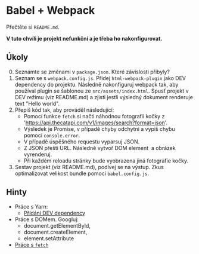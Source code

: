 # Babel + Webpack

Přečtěte si `README.md`.

**V tuto chvíli je projekt nefunkční a je třeba ho nakonfigurovat.**

## Úkoly

0. Seznamte se změnami v `package.json`. Které závislosti přibyly?
1. Seznam se s `webpack.config.js`. Přidej `html-webpack-plugin` jako DEV dependency do projektu. Následně nakonfiguruj webpack tak, aby používal plugin se šablonou ze `src/assets/index.html`.
Spusť projekt v DEV režimu (viz README.md) a zjisti jestli výsledný dokument renderuje text "Hello world".
2. Přepiš kód tak, aby prováděl následující:
	- Pomocí funkce `fetch` si načti náhodnou fotografii kočky z 'https://api.thecatapi.com/v1/images/search?format=json'.
	- Výsledek je Promise, v případě chyby odchytni a vypiš chybu pomocí `console.error`.
	- V případě úspěšného requestu vyparsuj JSON.
	- Z JSON přešti URL. Následně vytvoř DOM element <img> a obrázek vyrenderuj.
	- Při každém reloadu stránky bude vyobrazena jiná fotografie kočky.
3. Sestav projekt (viz README.md), podívej se na výstup. Zkus optimalizovat velikost bundle pomocí `babel.config.js`.


## Hinty

- Práce s Yarn:
	- [Přídání DEV dependency](https://yarnpkg.com/lang/en/docs/cli/add/#toc-yarn-add-dev-d)
- Práce s DOMem. Googluj:
	- document.getElementById,
	- document.createElement,
	- element.setAttribute
- [Práce s `fetch`](https://developer.mozilla.org/en-US/docs/Web/API/Fetch_API/Using_Fetch)